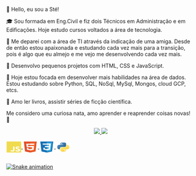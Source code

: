  👋 Hello, eu sou a Sté!

 🎓 Sou formada  em Eng.Civil e fiz dois Técnicos em Administração e em Edificações. Hoje estudo cursos voltados a área de tecnologia. 

 💜 Me deparei com a área de TI através da indicação de uma amiga. Desde de então estou apaixonada e estudando cada vez mais para a transição, pois é algo que eu almejo e me vejo me desenvolvendo cada vez mais. 

 🌱 Desenvolvo pequenos projetos com HTML, CSS e JavaScript. 

 🌱 Hoje estou focada em desenvolver mais habilidades na área de dados. Estou estudando sobre Python, SQL, NoSql, MySql, Mongos, cloud GCP, etcs. 

 🎦 Amo ler livros, assistir séries de ficção científica.

  Me considero uma curiosa nata, amo aprender e reaprender coisas novas! 📎





<div align="center">
  <a href="https://github.com/Stesilva16">
  <img height="180em" src="https://github-readme-stats.vercel.app/api?username=Stesilva16&show_icons=true&theme=cobalt&include_all_commits=true&count_private=true"/>
  <img height="180em" src="https://github-readme-stats.vercel.app/api/top-langs/?username=Stesilva16&layout=compact&langs_count=7&theme=cobalt"/>
</div>
<div style="display: inline_block"><br>
  <img align="center" alt="Rafa-Js" height="30" width="40" src="https://raw.githubusercontent.com/devicons/devicon/master/icons/javascript/javascript-plain.svg">
  <img align="center" alt="Rafa-HTML" height="30" width="40" src="https://raw.githubusercontent.com/devicons/devicon/master/icons/html5/html5-original.svg">
  <img align="center" alt="Rafa-CSS" height="30" width="40" src="https://raw.githubusercontent.com/devicons/devicon/master/icons/css3/css3-original.svg">
  <img align="center" alt="Rafa-Python" height="30" width="40" src="https://raw.githubusercontent.com/devicons/devicon/master/icons/python/python-original.svg">
</div>
  
##
  
 ![Snake animation](https://github.com/Stesilva16/Stesilva16/blob/output/github-contribution-grid-snake.svg)

